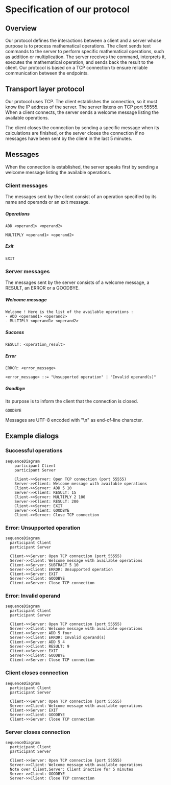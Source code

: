 # Specification of our protocol

## Overview

Our protocol defines the interactions between a client and a server whose purpose is to process mathematical operations. The client sends text commands to the server to perform specific mathematical operations, such as addition or multiplication. The server receives the command, interprets it, executes the mathematical operation, and sends back the result to the client. Our protocol is based on a TCP connection to ensure reliable communication between the endpoints.

## Transport layer protocol

Our protocol uses TCP. The client establishes the connection, so it must know the IP address of the server. The server listens on TCP port 55555. When a client connects, the server sends a welcome message listing the available operations.

The client closes the connection by sending a specific message when its calculations are finished, or the server closes the connection if no messages have been sent by the client in the last 5 minutes.

## Messages

When the connection is established, the server speaks first by sending a welcome message listing the available operations.

### Client messages

The messages sent by the client consist of an operation specified by its name and operands or an exit message. 

##### Operations

```
ADD <operand1> <operand2>
```

```
MULTIPLY <operand1> <operand2>
```

##### Exit

```
EXIT
```

### Server messages

The messages sent by the server consists of a welcome message, a RESULT, an ERROR or a GOODBYE.

##### Welcome message

```
Welcome ! Here is the list of the available operations :
- ADD <operand1> <operand2>
- MULTIPLY <operand1> <operand2>
```

##### Success

```
RESULT: <operation_result>
```

##### Error

```
ERROR: <error_message>
```

```
<error_message> ::= "Unsupported operation" | "Invalid operand(s)"
```

##### Goodbye

Its purpose is to inform the client that the connection is closed.

```
GOODBYE
```

Messages are UTF-8 encoded with "\n" as end-of-line character.

## Example dialogs

### Successful operations

```mermaid
sequenceDiagram
    participant Client
    participant Server

    Client->>Server: Open TCP connection (port 55555)
    Server->>Client: Welcome message with available operations
    Client->>Server: ADD 5 10
    Server->>Client: RESULT: 15
    Client->>Server: MULTIPLY 2 100
    Server->>Client: RESULT: 200
    Client->>Server: EXIT
    Server->>Client: GOODBYE
    Client->>Server: Close TCP connection
```

### Error: Unsupported operation

```mermaid
sequenceDiagram
  participant Client
  participant Server

  Client->>Server: Open TCP connection (port 55555)
  Server->>Client: Welcome message with available operations
  Client->>Server: SUBTRACT 5 10
  Server->>Client: ERROR: Unsupported operation
  Client->>Server: EXIT
  Server->>Client: GOODBYE
  Client->>Server: Close TCP connection
```

### Error: Invalid operand

```mermaid
sequenceDiagram
  participant Client
  participant Server

  Client->>Server: Open TCP connection (port 55555)
  Server->>Client: Welcome message with available operations
  Client->>Server: ADD 5 four
  Server->>Client: ERROR: Invalid operand(s)
  Client->>Server: ADD 5 4
  Server->>Client: RESULT: 9
  Client->>Server: EXIT
  Server->>Client: GOODBYE
  Client->>Server: Close TCP connection
```

### Client closes connection

```mermaid
sequenceDiagram
  participant Client
  participant Server

  Client->>Server: Open TCP connection (port 55555)
  Server->>Client: Welcome message with available operations
  Client->>Server: EXIT
  Server->>Client: GOODBYE
  Client->>Server: Close TCP connection
```

### Server closes connection

```mermaid
sequenceDiagram
  participant Client
  participant Server

  Client->>Server: Open TCP connection (port 55555)
  Server->>Client: Welcome message with available operations
  Note over Client,Server: Client inactive for 5 minutes
  Server->>Client: GOODBYE
  Server->>Client: Close TCP connection
```
